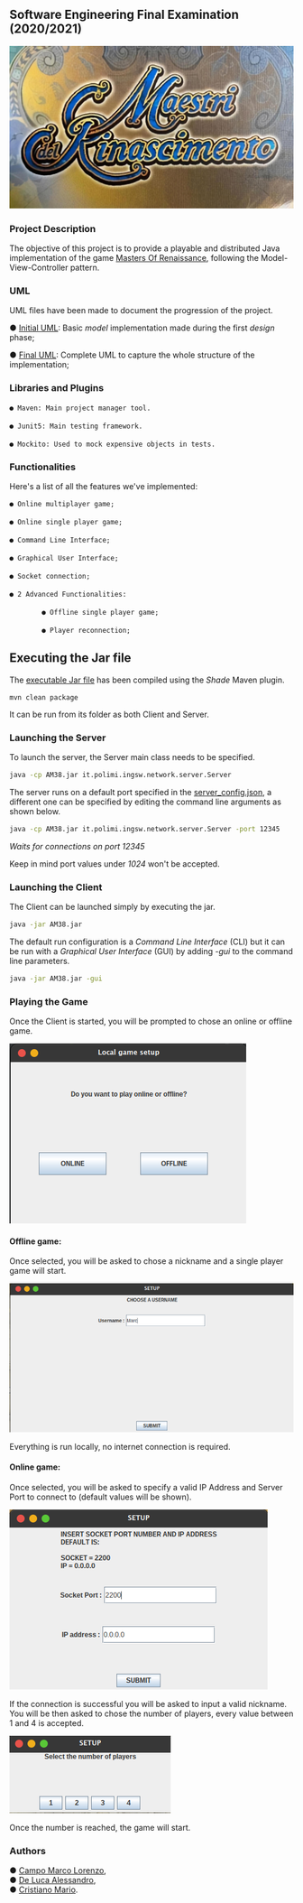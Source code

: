 

## Software Engineering Final Examination (2020/2021)

![MastersOfRenaissance](src/main/resources/readmeImages/MastersOfRenaissance.png)

### Project Description

The objective of this project is to provide a playable and 
distributed Java implementation
of the game [Masters Of Renaissance](https://craniointernational.com/products/masters-of-renaissance/), following the Model-View-Controller
pattern.

### UML

UML files have been made to document the progression of the project.  
  
● [Initial UML](): Basic *model* implementation made during the first _design_ phase;  

● [Final UML](): Complete UML to capture the whole structure of the implementation;

### Libraries and Plugins

```
● Maven: Main project manager tool.

● Junit5: Main testing framework.

● Mockito: Used to mock expensive objects in tests.
```

### Functionalities

Here's a list of all the features we've implemented:

```
● Online multiplayer game;

● Online single player game;

● Command Line Interface;

● Graphical User Interface;

● Socket connection;

● 2 Advanced Functionalities:

        ● Offline single player game;
        
        ● Player reconnection;
```

## Executing the Jar file



The [executable Jar file](shade/AM38.jar) has been compiled 
using the _Shade_ Maven plugin.

```
mvn clean package
```

It can be run from its folder as both Client and Server.

### Launching the Server

To launch the server, the Server main class needs to be specified.

```bash
java -cp AM38.jar it.polimi.ingsw.network.server.Server
```

The server runs on a default port specified in the [server_config.json](src/main/resources/server_config.json), 
a different one can be specified by editing the command line
arguments as shown below.

```bash
java -cp AM38.jar it.polimi.ingsw.network.server.Server -port 12345
```

_Waits for connections on port 12345_

Keep in mind port values under _1024_ won't be accepted.

### Launching the Client

The Client can be launched simply by executing the jar.

```bash
java -jar AM38.jar
```

The default run configuration is a _Command Line Interface_ (CLI) but
it can be run with a _Graphical User Interface_ (GUI) by adding _-gui_
to the command line parameters.

```bash
java -jar AM38.jar -gui
```

### Playing the Game

Once the Client is started, you will be prompted to chose an 
online or offline game.

![AskLocal](src/main/resources/readmeImages/AskLocalGame.png)

#### Offline game:

Once selected, you will be asked to chose a nickname and a 
single player game will start.  

![AskName](src/main/resources/readmeImages/AskName.png)  

Everything is run locally, no internet connection is required.

#### Online game:
Once selected, you will be asked to specify a valid 
IP Address and Server Port to connect to (default values will be 
shown).  

![AskServerInfo](src/main/resources/readmeImages/AskServerInfo.png)
  

If the connection is successful you will be asked to input
a valid nickname.  
You will be then asked to chose the number of 
players, every value between 1 and 4 is accepted.
  

![AskPlayerNumbers](src/main/resources/readmeImages/AskPlayersNumber.png)

Once the number is reached, the game will start.

### Authors

● [Campo Marco Lorenzo](https://github.com/MarcoLorenzoCampo), \
● [De Luca Alessandro](https://github.com/AlessandroDL), \
● [Cristiano Mario](https://github.com/Mario-CR).
